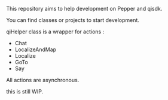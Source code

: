 This repository aims to help development on Pepper and qisdk.

You can find classes or projects to start development.

qiHelper class is a wrapper for actions :
- Chat
- LocalizeAndMap
- Localize
- GoTo
- Say

All actions are asynchronous.

this is still WIP.
